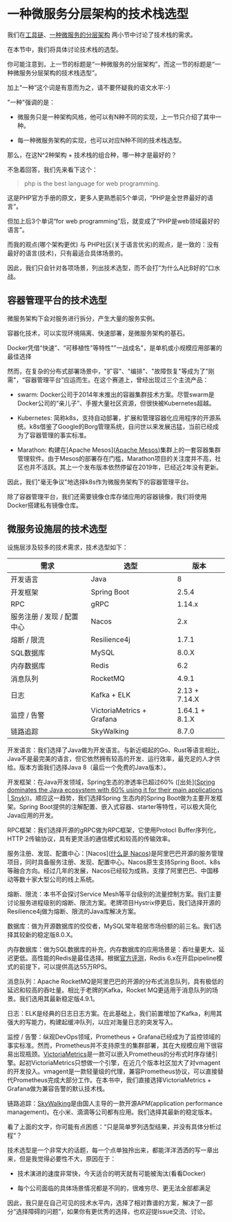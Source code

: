 # 一种微服务分层架构的技术栈选型

我们在[工具链](./rd-ops-toolchain.md)、[一种微服务的分层架构](./ms-architecture.md) 两小节中讨论了技术栈的需求。

在本节中，我们将具体讨论技术栈的选型。

你可能注意到，上一节的标题是“一种微服务的分层架构”，而这一节的标题是“一种微服务分层架构的技术栈选型”。

加上“一种”这个词是有意而为之，请不要怀疑我的语文水平:-)

"一种"强调的是：

- 微服务只是一种架构风格，他可以有N种不同的实现，上一节只介绍了其中一种。

- 每一种微服务架构的实现，也可以对应N种不同的技术栈选型。

那么，在这N^2种架构 + 技术栈的组合种，哪一种才是最好的？

不急着回答，我们先来看下这个：

> php is the best language for web programming.

这是PHP官方手册的原文，更多人更熟悉前5个单词，“PHP是全世界最好的语言”。

但加上后3个单词“for web programming”后，就变成了“PHP是web领域最好的语言”。

而我的观点(哪个架构更优) 与 PHP社区(关于语言优劣)的观点，是一致的：没有最好的语言(技术)，只有最适合具体场景的。

因此，我们只会针对各项场景，列出技术选型，而不会打“为什么A比B好的”口水战。

## 容器管理平台的技术选型

微服务架构下会对服务进行拆分，产生大量的服务实例。

容器化技术，可以实现环境隔离、快速部署，是微服务架构的基石。

Docker凭借“快速”、“可移植性”等特性""一战成名"，是单机或小规模应用部署的最佳选择

然而，在复杂的分布式部署场景中，"扩容"、"编排"、"故障恢复"等成为了"刚需"，“容器管理平台”应运而生。在这个赛道上，曾经出现过三个主流产品：

- swarm: Docker公司于2014年末推出的容器集群技术方案。尽管swarm是Docker公司的“亲儿子”、手握大量社区资源，但很快被Kubernetes超越。

- Kubernetes: 简称k8s，支持自动部署，扩展和管理容器化应用程序的开源系统。k8s借鉴了Google的Borg管理系统，自问世以来发展迅猛，当前已经成为了容器管理的事实标准。

- Marathon: 构建在[Apache Mesos]([Apache Mesos](http://mesos.apache.org/))集群上的一套容器集群管理软件。由于Mesos的部署存在门槛，Marathon项目的关注度并不高，社区也并不活跃。其上一个发布版本依然停留在2019年，已经近2年没有更新。

因此，我们"毫无争议"地选择k8s作为微服务架构下的容器管理平台。

除了容器管理平台，我们还需要镜像仓库存储应用的容器镜像，我们将使用Docker搭建私有镜像仓库。

## 微服务设施层的技术选型

设施层涉及较多的技术需求，技术选型如下：

| 需求               | 选型                        | 版本             |
| ---------------- | ------------------------- | -------------- |
| 开发语言             | Java                      | 8              |
| 开发框架             | Spring Boot               | 2.5.4          |
| RPC              | gRPC                      | 1.14.x         |
| 服务注册 / 发现 / 配置中心 | Nacos                     | 2.x            |
| 熔断 / 限流          | Resilience4j              | 1.7.1          |
| SQL数据库           | MySQL                     | 8.0.X          |
| 内存数据库            | Redis                     | 6.2            |
| 消息队列             | RocketMQ                  | 4.9.1          |
| 日志               | Kafka + ELK               | 2.13 + 7.14.X  |
| 监控 / 告警          | VictoriaMetrics + Grafana | 1.64.1 + 8.1.X |
| 链路追踪             | SkyWalking                | 8.7.0          |

开发语言：我们选择了Java做为开发语言。与新近崛起的Go、Rust等语言相比，Java不是最完美的语言，但它依然拥有较高的开发、运行效率，最充足的人才供给。版本方面我们选择Java 8（最后一个免费的Java版本）。

开发框架：在Java开发领域，Spring生态的渗透率已超过60% ([出处]([Spring dominates the Java ecosystem with 60% using it for their main applications | Snyk](https://snyk.io/blog/spring-dominates-the-java-ecosystem-with-60-using-it-for-their-main-applications/)))。顺应这一趋势，我们选择Spring 生态内的Spring Boot做为主要开发框架。Spring Boot提供的注解配置、嵌入式容器、starter等特性，可以极大简化Java应用的开发。

RPC框架：我们选择开源的gRPC做为RPC框架，它使用Protocl Buffer序列化，HTTP 2传输协议，具有更灵活的通信模式和较高的传输效率。

服务注册、发现、配置中心：[Nacos]([什么是 Nacos](https://nacos.io/zh-cn/docs/what-is-nacos.html))是阿里巴巴开源的服务管理项目，同时具备服务注册、发现、配置中心。Nacos原生支持Spring Boot、k8s等融合方向。经过几年的发展，Nacos已经较为成熟，支撑了阿里巴巴、中国移动等数十家大型公司的线上系统。

熔断、限流：本书不会探讨Service Mesh等平台级别的流量控制方案。我们主要讨论服务进程级别的熔断、限流方案。老牌项目Hystrix停更后，我们选择开源的Resilience4j做为熔断、限流的Java库解决方案。

数据库：做为开源数据库的佼佼者，MySQL常年稳居市场份额的前三名。我们选择其较新的稳定版8.0.X。

内存数据库：做为SQL数据库的补充，内存数据库的应用场景是：吞吐量更大、延迟更低。高性能的Redis是最佳选择。根据[官方评测](https://redis.io/topics/benchmarks)，Redis 6.x在开启pipeline模式的前提下，可以提供高达55万RPS。

消息队列：Apache RocketMQ是阿里巴巴的开源的分布式消息队列，具有极低的延迟和较高的吞吐量。相比于老牌的Kafka，Rocket MQ更适用于消息队列的场景。我们选用其最新稳定版4.9.1。

日志：ELK是经典的日志日志方案。在此基础上，我们前置增加了Kafka，利用其强大的写能力，构建起缓冲队列，以应对海量日志的突发写入。

监控 / 告警：纵观DevOps领域，Prometheus + Grafana已经成为了监控领域的事实标准。然而，Prometheus并不支持原生的集群部署，其在大规模应用下很容易出现瓶颈。[VictoriaMetrics](https://github.com/VictoriaMetrics/VictoriaMetrics)是一款可以嵌入Prometheus的分布式时序存储引擎。起初VictoriaMetrics只想做一个引擎，在近几个版本社区加大了对vmagent的开发投入。vmagent是一款轻量级的代理，兼容Prometheus协议，可以直接替代Prometheus完成大部分工作。在本书中，我们直接选择VictoriaMetrics + Grafana做为兼容告警的默认技术栈。

链路追踪：[SkyWalking](https://skywalking.apache.org/)是由国人主导的一款开源APM(application performance management)。在小米、滴滴等公司都有应用。我们选择其最新的稳定版本。

看了上面的文字，你可能有点困惑：“只是简单罗列选型结果，并没有具体分析过程“？

技术选型是一个非常大的话题，每一个点单独拎出来，都能洋洋洒洒的写一章出来，但是我觉得必要性不大，原因在于：

- 技术演进的速度非常快，今天适合的明天就有可能被淘汰(看看Docker)

- 每个公司面临的具体场景情况都是不同的，很难穷尽、更无法全部都满足

因此，我只是在自己可见的技术水平内，选择了相对靠谱的方案，解决了一部分“选择障碍的问题”，如果你有更优秀的选择，也欢迎提Issue交流、讨论。
